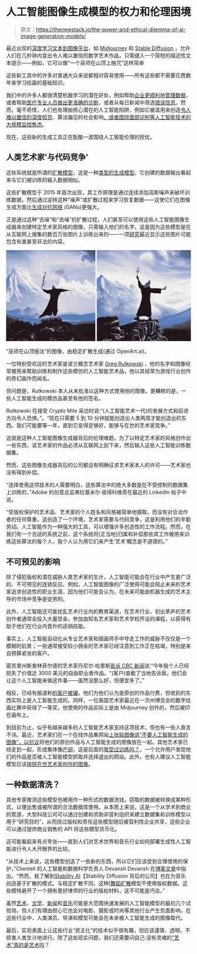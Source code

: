 # 人工智能图像生成模型的权力和伦理困境

> 原文：<https://thenewstack.io/the-power-and-ethical-dilemma-of-ai-image-generation-models/>

最近出现的[深度学习文本到图像平台](https://thenewstack.io/avocado-chairs-at-the-intersection-of-human-language-and-neural-networks/)，如 [Midjourney](https://www.midjourney.com/) 和 [Stable Diffusion](https://github.com/CompVis/stable-diffusion) ，允许人们在几秒钟内变出令人难以置信的数字艺术作品，只需键入一个简短的描述性文本提示——例如，它可以像“一个巫师在山顶上施咒”这样简单

这些新工具中的许多对普通大众来说都相对容易使用——所有这些都不需要花费数年来学习绘画的基础知识。

我们中的许多人都很清楚机器学习的潜在好处，例如帮助[企业更顺利地管理数据](https://thenewstack.io/how-and-when-to-use-ai-to-augment-traditional-analytics/)，或者帮助[医疗专业人员做出更准确的诊断](https://thenewstack.io/deep-learning-ai-detects-rare-genetic-disorders-by-scanning-faces/)，或者从每日新闻中筛选[错误信息](https://thenewstack.io/deep-learning-ai-tool-identifies-fake-news-with-automated-fact-checking/)。然而，毫不奇怪，人们也有理由担心潜在的人工智能陷阱，例如它被滥用来创造[令人难以置信的深度假货](https://thenewstack.io/deep-learning-ai-generates-convincing-deepfake-videos-of-mona-lisa/)、算法偏见的社会影响[、或者围绕面部识别等人工智能技术的](https://thenewstack.io/hidden-gender-racial-biases-algorithms-can-big-deal/)[大规模监控焦虑](https://thenewstack.io/clearviews-controversial-facial-recognition-ai-automates-mass-surveillance/)。

现在，这些新的生成工具正在酝酿一波围绕人工智能伦理的担忧。

## 人类艺术家'与代码竞争'

这些系统就是所谓的[扩散模型](https://medium.com/mlearning-ai/enter-the-world-of-diffusion-models-4485fb5c5986)，这是一种[类型的生成模型](https://en.wikipedia.org/wiki/Generative_model#Generative_models)，它创建的数据输出看起来与它们被训练的输入数据相似。

这些扩散模型于 2015 年首次出现，其工作原理是通过连续添加高斯噪声来破坏训练数据，然后通过逆转这种“噪声”或扩散过程来学习恢复数据——这使它们在图像生成方面比[生成对抗网络](https://thenewstack.io/logan-is-a-deep-learning-ai-that-transforms-3d-shapes-seamlessly/) (GANs)更强大。

正是通过这种“去噪”和“去噪”的扩散过程，人们甚至可以使用这些人工智能图像生成器来创建特定艺术家风格的图像，只需输入他们的名字。这是因为这些模型是在从互联网上搜集的数百万张图片上训练出来的——一项[研究](https://arxiv.org/pdf/2110.01963.pdf)最近显示这些图片可能包含有害甚至非法的内容。

![](img/0c7d526eb4654d2aa0ffe2f7ba2d963a.png)

“巫师在山顶施法”的图像，由稳定扩散生成(通过 OpenArt.ai)。

一位特别受欢迎的艺术家是波兰概念艺术家 [Greg Rutkowski](https://www.artstation.com/rutkowski) ，他的名字和图像经常被用来帮助训练和制作这些模仿的人工智能艺术品，他以其经常为游戏行业创作的奇幻画作而闻名。

但问题是，Rutkowski 本人从未批准以这种方式使用他的图像。更糟糕的是，一些人工智能生成的模仿品甚至有他的签名。

Rutkowski 在接受 Crypto Mile 采访时说:“(人工智能艺术一代)的发展方式和前进方向令人恐惧。”。“现在只需要 5 到 10 分钟就能创造出人类两周才能创造出的东西。我们可能要等一年，直到它变得足够好，能够与在世的艺术家竞争。”

这就是这种人工智能图像生成器背后的伦理难题。为了以特定艺术家的风格创作出一些东西，该艺术家的作品必须从互联网上刮下来，然后输入这些人工智能训练数据集。

然而，这些图像生成器背后的公司都没有明确征求艺术家本人的许可——艺术家也没有得到补偿。

“选择使用这项技术的人需要明白，这些算法中的绝大多数是在不受控制的数据集上训练的，”Adobe 的创意总监弗拉基米尔·彼得科维奇在最近的 LinkedIn 帖子中说。

“受版权保护的艺术品、艺术家的个人姓名和风格被简单地摄取，而没有对合法作者的任何尊重。这创造了一个环境，艺术家需要与代码竞争，这是利用他们的辛勤劳动。人工智能作为一种强大的工具，可以增强许多创造性的工作流程。然而，在我们有一个合适的系统之前，这个系统将[正当地]归属和补偿那些其工作被用来训练这些算法的每个人，我个人认为用它们来产生‘艺术’概念是不道德的。”

## 不可预见的影响

除了侵犯版权和潜在威胁人类艺术家的生计，人工智能可能会在行业中产生更广泛的、不可预见的连锁反应。例如，人工智能图像的广泛使用可能会阻止未来的艺术家追求创造性的职业生涯，因为他们可能会认为，在未来可能由机器生成的艺术主导的市场中竞争是徒劳的。

此外，人工智能还可能扰乱艺术行业内的教育渠道，在艺术行业，初出茅庐的艺术创作者通常会投入大量现金，参加由知名艺术家和艺术学校开设的课程，以获得有助于他们在行业内晋升的适销技能。

事实上，人工智能自动化从专业艺术家和插画师手中夺走工作的威胁不仅仅是一个模糊的前景；一些通常接受较小佣金的艺术家已经注意到工作正在枯竭，特别是来自预算紧张的客户。

密苏里州斯普林菲尔德的艺术家丹尼尔·哈里斯[告诉 CBC 新闻](https://youtu.be/gfZdg4l7Lks)说:“今年我个人已经损失了价值近 3000 美元的自由职业者作品。“(客户)直截了当地告诉我，他们会让这个人工智能来做这件事——虽然没那么好，但便宜多了。”

相反，已经有报道称[的客户被骗](https://twitter.com/Knifesart/status/1599697248254070786?s=20&t=wZf0wwHY2fF0swl8KCin4g)，他们为他们认为是原创的作品付费，但收到的东西实际上是人工智能生成的。同样，一位美国艺术家最近在一次州博览会的数字绘画比赛中获得了一等奖，他使用的作品实际上是由 Midjourney 创作的，然后被印在画布上。

到目前为止，似乎有越来越多的人工智能艺术家支持这项技术，但也有一些人直言不讳。最近，艺术家们在一个在线作品集网站[上张贴图像说“不要人工智能生成的图像”，以抗议](https://www.vice.com/en/article/ake9me/artists-are-revolt-against-ai-art-on-artstation)将他们的原创作品与人工智能生成的图像放在一起。其他艺术家已经走到一起，形成集体像[产卵](https://spawning.ai/)，这是后面的[我受过训练吗？](https://haveibeentrained.com/)，一个允许用户发现他们的作品是否被人工智能模型抓取并选择退出的网站。此外，也有人建议人工智能模型应该[排除在世艺术家创作的图像](https://news.artnet.com/art-world/a-i-should-exclude-living-artists-from-its-database-says-one-painter-whose-works-were-used-to-fuel-image-generators-2178352)。

## 一种数据清洗？

其他专家推测这些模型也被用作一种形式的数据洗钱，窃取的数据被转换成某种形式，以便出售或被所谓的合法数据库使用。从本质上来说，这是一个从学术到商业的管道，大型科技公司可以通过创建和资助非营利组织来建立数据集和训练模型以用于“研究目的”，从而绕过版权和责任这些模型随后被营利性企业共享，这些企业可以通过提供商业销售的 API 将这些模型货币化。

这可能看起来有点夸张——直到人们对艺术世界和音乐行业如何部署生成性人工智能进行令人大开眼界的比较。

“从技术上来说，这些模型创造了一些新的东西，所以它们应该受到合理使用的保护，”Clientell 的人工智能和数据科学负责人 Devansh Devansh 在[博客文章](https://medium.com/discourse/is-big-tech-using-data-laundering-to-cheat-artists-ccf1a8c87b91)中指出。“然而，我了解到[Stability AI](https://stability.ai/)【Stability Diffusion 背后的公司】也在为音乐创造基于扩散的模式。与稳定扩散不同，这种[[舞蹈扩散](https://huggingface.co/spaces/harmonai/dance-diffusion)模型不使用版权数据。这些模特避开了一个拥有更好律师的行业的版权材料，这不可能是巧合。”

虽然[艺术](https://thenewstack.io/ai-algorithms-one-day-make-better-art-humans/)、[文学](https://thenewstack.io/day-computer-wrote-novel-almost-won-literary-competition/)、[新闻](https://thenewstack.io/how-robots-are-replacing-reporters/)和[音乐](https://thenewstack.io/artificial-intelligence-todays-newest-hitmaker/)可能是大范围快速发展的人工智能模型的最初几个试验场，但人们有理由担心它也会对电影、摄影或时尚等其他行业产生负面影响，在这些行业中，人类演员、导演和模型可能会在未来被人工智能生成的图像取代。

最后，实验表面上让这些行业“民主化”的技术似乎很有趣，但应该谨慎、透明、不损害人类生计地进行。除了这些现实问题，我们还需要问自己:没有灵魂的[“艺术”真的是艺术吗](https://thenewstack.io/op-ed-the-rise-of-ai-content-generators-is-an-affront-to-creativity/)？

<svg xmlns:xlink="http://www.w3.org/1999/xlink" viewBox="0 0 68 31" version="1.1"><title>Group</title> <desc>Created with Sketch.</desc></svg>